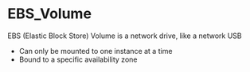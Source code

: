 # EBS_Volume
EBS (Elastic Block Store) Volume is a network drive, like a network USB
-  Can only be mounted to one instance at a time
-  Bound to a specific availability zone
